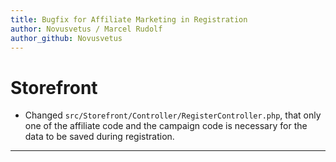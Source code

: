 ```yaml
---
title: Bugfix for Affiliate Marketing in Registration
author: Novusvetus / Marcel Rudolf 
author_github: Novusvetus
---
```

# Storefront
*  Changed `src/Storefront/Controller/RegisterController.php`, that only one of the affiliate code and the campaign code is necessary for the  data to be saved during registration.
___
